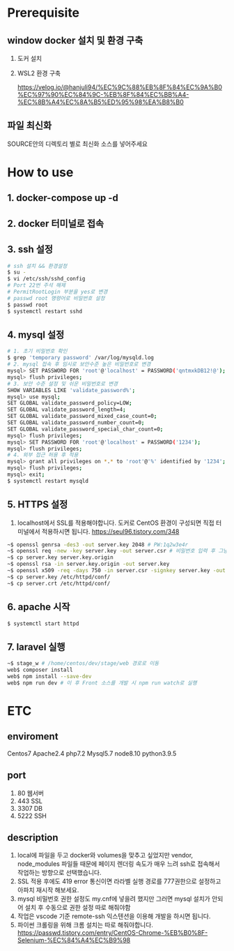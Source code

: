 # Prerequisite

## window docker 설치 및 환경 구축
1. 도커 설치
2. WSL2 환경 구축

    https://velog.io/@hanjuli94/%EC%9C%88%EB%8F%84%EC%9A%B0%EC%97%90%EC%84%9C-%EB%8F%84%EC%BB%A4-%EC%8B%A4%EC%8A%B5%ED%95%98%EA%B8%B0

## 파일 최신화
SOURCE안의 디렉토리 별로 최신화 소스를 넣어주세요

# How to use
## 1. docker-compose up -d

## 2. docker 터미널로 접속

## 3. ssh 설정
```bash
# ssh 설치 && 환경설정
$ su -
$ vi /etc/ssh/sshd_config
# Port 22번 주석 해제
# PermitRootLogin 부분을 yes로 변경
# passwd root 명령어로 비밀번호 설정
$ passwd root
$ systemctl restart sshd
```
## 4. mysql 설정
```bash
# 1. 초기 비밀번호 확인
$ grep 'temporary password' /var/log/mysqld.log
# 2. mysql 접속 후 임시로 보안수준 높은 비밀번호로 변경
mysql> SET PASSWORD FOR 'root'@'localhost' = PASSWORD('qntmxkDB12!@');
mysql> flush privileges;
# 3. 보안 수준 설정 및 쉬운 비밀번호로 변경
SHOW VARIABLES LIKE 'validate_password%';
mysql> use mysql;
SET GLOBAL validate_password_policy=LOW;
SET GLOBAL validate_password_length=4;
SET GLOBAL validate_password_mixed_case_count=0;
SET GLOBAL validate_password_number_count=0;
SET GLOBAL validate_password_special_char_count=0;
mysql> flush privileges;
mysql> SET PASSWORD FOR 'root'@'localhost' = PASSWORD('1234');
mysql> flush privileges;
# 4. 외부 접근 허용 후 적용
mysql> grant all privileges on *.* to 'root'@'%' identified by '1234';
mysql> flush privileges;
mysql> exit;
$ systemctl restart mysqld
```

## 5. HTTPS 설정
1. localhost에서 SSL를 적용해야합니다. 도커로 CentOS 환경이 구성되면 직접 터미널에서 적용하시면 됩니다.
    https://seul96.tistory.com/348
```bash
~$ openssl genrsa -des3 -out server.key 2048 # PW:1q2w3e4r
~$ openssl req -new -key server.key -out server.csr # 비밀번호 입력 후 그냥 엔터
~$ cp server.key server.key.origin
~$ openssl rsa -in server.key.origin -out server.key
~$ openssl x509 -req -days 750 -in server.csr -signkey server.key -out server.crt
~$ cp server.key /etc/httpd/conf/
~$ cp server.crt /etc/httpd/conf/
```

## 6. apache 시작
```bash
$ systemctl start httpd
```

## 7. laravel 실행
```bash
~$ stage_w # /home/centos/dev/stage/web 경로로 이동
web$ composer install
web$ npm install --save-dev
web$ npm run dev # 이 후 Front 소스를 개발 시 npm run watch로 실행
```

# ETC
## enviroment
Centos7 Apache2.4 php7.2 Mysql5.7 node8.10 python3.9.5

## port
1. 80 웹서버
2. 443 SSL
3. 3307 DB
4. 5222 SSH

## description
1. local에 파일을 두고 docker와 volumes을 맞추고 싶었지만 vendor, node_modules 파일들 때문에 페이지 렌더링 속도가 매우 느려 ssh로 접속해서 작업하는 방향으로 선택했습니다.
2. SSL 적용 후에도 419 error 통신이면 라라벨 실행 경로를 777권한으로 설정하고 아파치 재시작 해보세요.
3. mysql 비밀번호 권한 설정도 my.cnf에 넣을려 했지만 그러면 mysql 설치가 안되어 설치 후 수동으로 권한 설정 따로 해줘야함
4. 작업은 vscode 기준 remote-ssh 익스텐션을 이용해 개발을 하시면 됩니다.
5. 파이썬 크롤링을 위해 크롬 설치는 따로 해줘야합니다. https://passwd.tistory.com/entry/CentOS-Chrome-%EB%B0%8F-Selenium-%EC%84%A4%EC%B9%98
